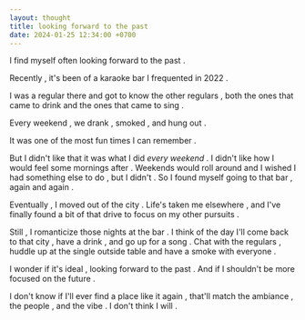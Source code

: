 ```yaml
---
layout: thought
title: looking forward to the past
date: 2024-01-25 12:34:00 +0700
---
```


I find myself often looking forward to the past . 

Recently , it's been of a karaoke bar I frequented in 2022 . 

I was a regular there and got to know the other regulars , both the ones that came to drink and the ones that came to sing . 

Every weekend , we drank , smoked , and hung out . 

It was one of the most fun times I can remember .

But I didn't like that it was what I did *every weekend* . I didn't like how I would feel some mornings after . Weekends would roll around and I wished I had something else to do , but I didn't . So I found myself going to that bar , again and again . 

Eventually , I moved out of the city . Life's taken me elsewhere , and I've finally found a bit of that drive to focus on my other pursuits . 

Still , I romanticize those nights at the bar . I think of the day I'll come back to that city , have a drink , and go up for a song . Chat with the regulars , huddle up at the single outside table and have a smoke with everyone . 

I wonder if it's ideal , looking forward to the past . And if I shouldn't be more focused on the future . 

I don't know if I'll ever find a place like it again , that'll match the ambiance , the people , and the vibe . I don't think I will . 

